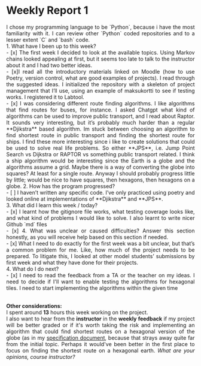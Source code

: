 # Weekly Report 1
<div style="text-align: justify"> 
I chose my programming language to be `Python`, because i have the most familiarity with it. I can review other `Python` coded repositories and to a lesser extent `C` and `bash` code. <br />
1. What have I been up to this week? <br />
   - [x] The first week I decided to look at the available topics. Using Markov chains looked appealing at first, but it seems too late to talk to the instructor about it and I had two better ideas. <br />
   - [x]I read all the introductory materials linked on Moodle (how to use Poetry, version control, what are good examples of projects). I read through the suggested ideas. I initialized the repository with a skeleton of project management that I’ll use, using an example  of maksukortti to see if testing works. I registered it to Labtool.<br />
   - [x] I was considering different route finding algorithms. I like algorithms that find routes for buses, for instance. I asked Chatgpt what kind of algorithms can be used to improve public transport, and I read about Raptor. It sounds very interesting, but it’s probably much harder than a regular **Djikstra** based algorithm. Im stuck between choosing an algorithm to find shortest route in public transport and finding the shortest route for ships. I find these more interesting since i like to create solutions that could be used to solve real life problems. So either  **JPS**, i.e. Jump Point Search vs Dijkstra or RAPTOR vs something public transport related. I think a ship algorithm would be interesting since the Earth is a globe and the algorithms assume a grid. Maybe there is a way of converting the globe into squares? At least for a single route. Anyway I should probably progress little by little; would be nice to have squares, then hexagons, then hexagons on a globe. 
2. How has the program progressed? <br />
   - [ ] I haven’t written any specific code. I’ve only practiced using poetry and looked online at implementations of **Djikstra** and **JPS**.<br />
3. What did I learn this week / today? <br />
   - [x] I learnt how the gitignore file works, what testing coverage looks like, and what kind of problems I would like to solve. I also learnt to write nicer Github `md` files <br />
   - [x] 4. What was unclear or caused difficulties? Answer this section honestly, as you will receive help based on this section if needed.  <br />
   - [x] What I need to do exactly for the first week was a bit unclear, but that’s a common problem for me. Like, how much of the project needs to be prepared. To litigate this, I looked at other model students’ submissions by first week and what they have done for their projects. <br />
4. What do I do next? <br />
   - [x] I need to read the feedback from a TA or the teacher on my ideas. I need to decide if I'll want to enable testing the algorithms for hexagonal tiles. I need to start implementing the algorithms within the given time <br /><br />

**Other considerations:** <br />
I spent around **13** hours this week working on the project. <br />
I also want to hear from the **instructor** in the **weekly feedback** if my project will be better graded or if it's worth taking the risk and implementing an algorithm that could find shortest routes on a hexagonal version of the globe (as in my [specification document](https://github.com/jakubgrad/Aineopintojen-harjoitusty-Algoritmit-ja-teko-ly-/blob/main/documentation/specification%20document.md), because that strays away quite far from the initial topic. Perhaps it would've been better in the first place to focus on finding the shortest route on a hexagonal earth. *What are your opinions, course instructor?*
 </div>


 </div>
